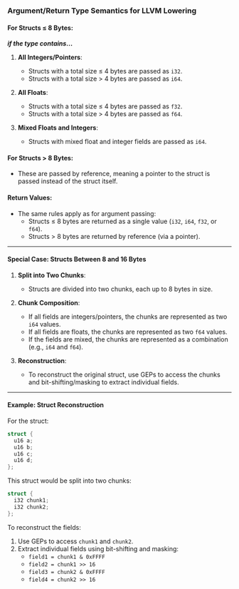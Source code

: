 ### Argument/Return Type Semantics for LLVM Lowering

#### For Structs ≤ 8 Bytes:
**_if the type contains_...**
1. **All Integers/Pointers**:
   - Structs with a total size ≤ 4 bytes are passed as `i32`.
   - Structs with a total size > 4 bytes are passed as `i64`.

2. **All Floats**:
   - Structs with a total size ≤ 4 bytes are passed as `f32`.
   - Structs with a total size > 4 bytes are passed as `f64`.

3. **Mixed Floats and Integers**:
   - Structs with mixed float and integer fields are passed as `i64`.

#### For Structs > 8 Bytes:
- These are passed by reference, meaning a pointer to the struct is passed instead of the struct itself.

#### Return Values:
- The same rules apply as for argument passing:
  - Structs ≤ 8 bytes are returned as a single value (`i32`, `i64`, `f32`, or `f64`).
  - Structs > 8 bytes are returned by reference (via a pointer).

---

#### Special Case: Structs Between 8 and 16 Bytes
1. **Split into Two Chunks**:
   - Structs are divided into two chunks, each up to 8 bytes in size.

2. **Chunk Composition**:
   - If all fields are integers/pointers, the chunks are represented as two `i64` values.
   - If all fields are floats, the chunks are represented as two `f64` values.
   - If the fields are mixed, the chunks are represented as a combination (e.g., `i64` and `f64`).

3. **Reconstruction**:
   - To reconstruct the original struct, use GEPs to access the chunks and bit-shifting/masking to extract individual fields.

---

#### Example: Struct Reconstruction
For the struct:
```c
struct {
  u16 a;
  u16 b;
  u16 c;
  u16 d;
};
```

This struct would be split into two chunks:
```c
struct {
  i32 chunk1;
  i32 chunk2;
};
```

To reconstruct the fields:
1. Use GEPs to access `chunk1` and `chunk2`.
2. Extract individual fields using bit-shifting and masking:
   - `field1 = chunk1 & 0xFFFF`
   - `field2 = chunk1 >> 16`
   - `field3 = chunk2 & 0xFFFF`
   - `field4 = chunk2 >> 16`